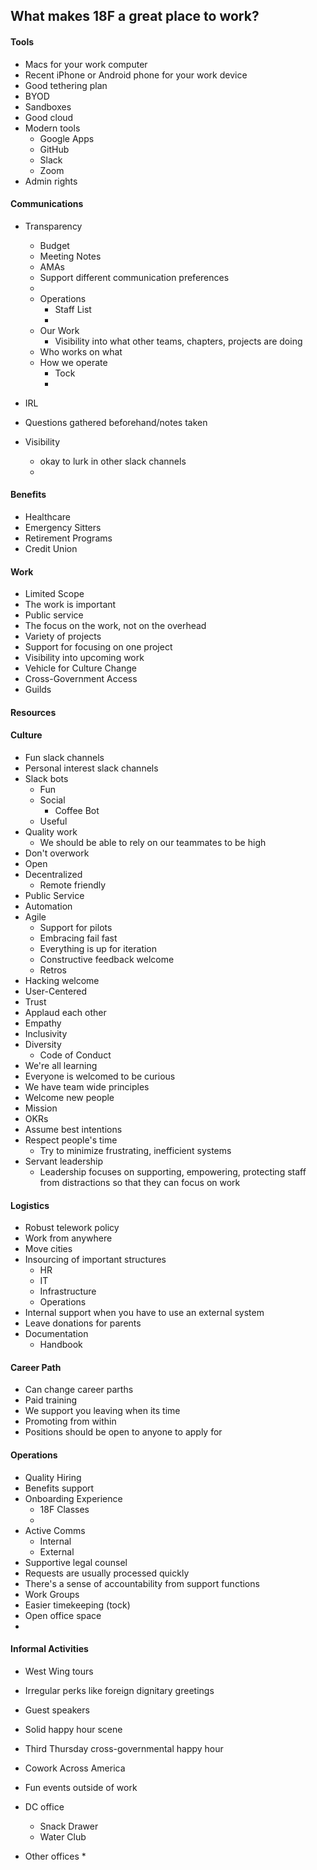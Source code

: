 ## What makes 18F a great place to work?  



#### Tools
* Macs for your work computer
* Recent iPhone or Android phone for your work device
* Good tethering plan 
* BYOD
* Sandboxes 
* Good cloud 
* Modern tools 
  * Google Apps
  * GitHub
  * Slack 
  * Zoom 
* Admin rights 


#### Communications 

* Transparency
  * Budget 
  * Meeting Notes
  * AMAs
  * Support different communication preferences 
  * 
  * Operations 
    * Staff List 
    * 
  * Our Work 
    * Visibility into what other teams, chapters, projects are doing 
  * Who works on what 
  * How we operate 
    * Tock 
    * 

* IRL 
* Questions gathered beforehand/notes taken 
* Visibility 
  * okay to lurk in other slack channels 
  * 




#### Benefits 
* Healthcare 
* Emergency Sitters 
* Retirement Programs 
* Credit Union 


#### Work 
* Limited Scope 
* The work is important 
* Public service 
* The focus on the work, not on the overhead 
* Variety of projects 
* Support for focusing on one project 
* Visibility into upcoming work 
* Vehicle for Culture Change 
* Cross-Government Access 
* Guilds 

#### Resources 


#### Culture 

* Fun slack channels 
* Personal interest slack channels 
* Slack bots
  * Fun 
  * Social
    * Coffee Bot 
  * Useful 
* Quality work 
  * We should be able to rely on our teammates to be high 
* Don't overwork 
* Open 
* Decentralized 
  * Remote friendly 
* Public Service 
* Automation 
* Agile 
  * Support for pilots 
  * Embracing fail fast 
  * Everything is up for iteration 
  * Constructive feedback welcome
  * Retros 
* Hacking welcome 
* User-Centered 
* Trust 
* Applaud each other 
* Empathy
* Inclusivity 
* Diversity
  * Code of Conduct 
* We're all learning
* Everyone is welcomed to be curious
* We have team wide principles  
* Welcome new people 
* Mission 
* OKRs
* Assume best intentions 
* Respect people's time 
  * Try to minimize frustrating, inefficient systems 
* Servant leadership
  * Leadership focuses on supporting, empowering, protecting staff from distractions so that they can focus on work 

#### Logistics 
* Robust telework policy 
* Work from anywhere 
* Move cities 
* Insourcing of important structures 
  * HR
  * IT
  * Infrastructure 
  * Operations 
* Internal support when you have to use an external system 
* Leave donations for parents 
* Documentation 
  * Handbook 

#### Career Path
* Can change career parths 
* Paid training 
* We support you leaving when its time 
* Promoting from within
* Positions should be open to anyone to apply for


#### Operations 
* Quality Hiring 
* Benefits support 
* Onboarding Experience 
  * 18F Classes 
  * 
* Active Comms
  * Internal
  * External 
* Supportive legal counsel 
* Requests are usually processed quickly
* There's a sense of accountability from support functions 
* Work Groups 
* Easier timekeeping (tock)
* Open office space 
* 

#### Informal Activities 
* West Wing tours 
* Irregular perks like foreign dignitary greetings 
* Guest speakers 

* Solid happy hour scene
* Third Thursday cross-governmental happy hour 
* Cowork Across America 
* Fun events outside of work 
* DC office 
   * Snack Drawer 
   * Water Club 
   
* Other offices 
  * 

